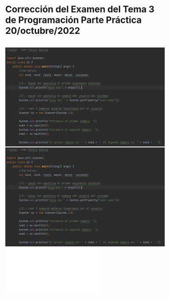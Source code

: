 # Corrección del Examen del Tema 3 de Programación Parte Práctica 20/octubre/2022
\
![Programa PT1](/Programacion/examen-20Oct-Corregido/IMG1.png) \
![Programa PT2](/Programacion/examen-20Oct-Corregido/IMG1.png) \
![Programa](/Programacion/examen-20Oct-Corregido/E2.java) 
